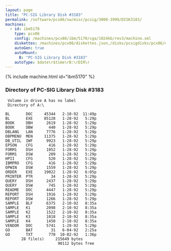 ```yaml
---
layout: page
title: "PC-SIG Library Disk #3183"
permalink: /software/pcx86/sw/misc/pcsig/3000-3999/DISK3183/
machines:
  - id: ibm5170
    type: pcx86
    config: /machines/pcx86/ibm/5170/cga/1024kb/rev3/machine.xml
    diskettes: /machines/pcx86/diskettes.json,/disks/pcsigdisks/pcx86/diskettes.json
    autoGen: true
    autoMount:
      B: "PC-SIG Library Disk #3183"
    autoType: $date\r$time\rB:\rDIR\r
---
```


{% include machine.html id="ibm5170" %}

### Directory of PC-SIG Library Disk #3183

     Volume in drive A has no label
     Directory of A:\

    BL       DOC     45344   2-10-92  11:49p
    BL       EXE     85128   1-28-92   5:29p
    BOOK     DBH      2619   1-28-92   5:29p
    BOOK     DBW       440   1-28-92   5:29p
    DBLANG   LAN      7776   1-28-92   5:29p
    DBPMENU  MEN     11375   1-28-92   5:29p
    DB_UTIL  IWF      9923   1-28-92   5:29p
    EPSON    CFG       416   1-28-92   5:29p
    FORM1    DSH      1052   1-28-92   5:29p
    FORM1    DSW       209   1-28-92   5:29p
    HPII     CFG       520   1-28-92   5:29p
    IBMPRO   CFG       416   1-28-92   5:29p
    OPWIN    DSW      1559   1-28-92   5:29p
    ORDER    EXE     19022   1-28-92   6:05p
    PRINTER  PTR        34   1-28-92   5:29p
    QUERY    DSH      2437   1-28-92   5:29p
    QUERY    DSW       745   1-28-92   5:29p
    README   DOC      4447   1-28-92   5:29p
    REPORT   DSH      1916   1-28-92   5:29p
    REPORT   DSW      1266   1-28-92   5:29p
    SAMPLE   BLF      6375   2-10-92   8:35a
    SAMPLE   K1       2098   2-10-92   8:35a
    SAMPLE   K2       1522   2-10-92   8:35a
    SAMPLE   K3       1018   2-10-92   8:35a
    SAMPLE   K4       1450   2-10-92   8:35a
    VENDOR   DOC      5741   1-28-92   5:29p
    GO       BAT        31   6-04-92   2:25a
    GO       TXT       770  10-02-92   1:36p
           28 file(s)     215649 bytes
                           90112 bytes free
